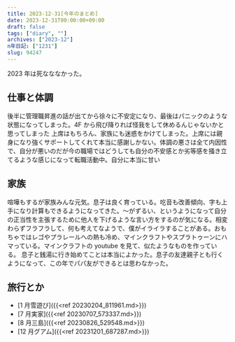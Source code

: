 ```yaml
---
title: 2023-12-31[今年のまとめ]
date: 2023-12-31T00:00:00+09:00
draft: false
tags: ["diary", ""]
archives: ["2023-12"]
n年日記: ["1231"]
slug: 94247
---
```


2023 年は死なななかった。

## 仕事と体調

後半に管理職昇進の話が出てから徐々に不安定になり、最後はパニックのような状態になってしまった。4F から飛び降りれば怪我をして休めるんじゃないかと思ってしまった
上席はもちろん、家族にも迷惑をかけてしまった。上席には親身になり強くサポートしてくれて本当に感謝しかない。体調の悪さは全て内因性で、自分が悪いのだが今の職場ではどうしても自分の不安感とか劣等感を掻き立てるような感じになって転職活動中。自分に本当に甘い

## 家族

喧嘩もするが家族みんな元気。息子は良く育っている。吃音も改善傾向、字も上手になり計算もできるようになってきた。〜がずるい、というようになって自分の正当性を主張するために他人を下げるような言い方をするのが気になる。相変わらずフラフラして、何も考えてなようで、僕がイライラすることがある。おもちゃではレゴやプラレールへの熱も冷め、マインクラフトやスプラトゥーンにハマっている。マインクラフトの youtube を見て、似たようなものを作っている。
息子と銭湯に行き始めてことは本当によかった。息子の友達親子とも行くようになって、この年でパパ友ができるとは思わなかった。

## 旅行とか

- [1 月雪遊び]({{<ref 20230204_811961.md>}})
- [7 月実家]({{<ref 20230707_573337.md>}})
- [8 月三島]({{<ref 20230826_529548.md>}})
- [12 月グアム]({{<ref 20231201_687287.md>}})
